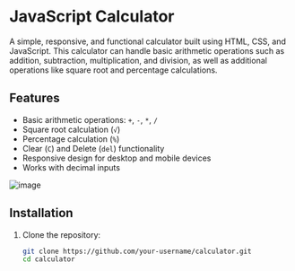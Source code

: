 # JavaScript Calculator

A simple, responsive, and functional calculator built using HTML, CSS, and JavaScript. This calculator can handle basic arithmetic operations such as addition, subtraction, multiplication, and division, as well as additional operations like square root and percentage calculations.

## Features

- Basic arithmetic operations: `+`, `-`, `*`, `/`
- Square root calculation (`√`)
- Percentage calculation (`%`)
- Clear (`C`) and Delete (`del`) functionality
- Responsive design for desktop and mobile devices
- Works with decimal inputs
  
![image](https://github.com/user-attachments/assets/94b720a1-cc8c-446d-b540-639dc8411fc0)

## Installation

1. Clone the repository:

   ```bash
   git clone https://github.com/your-username/calculator.git
   cd calculator
